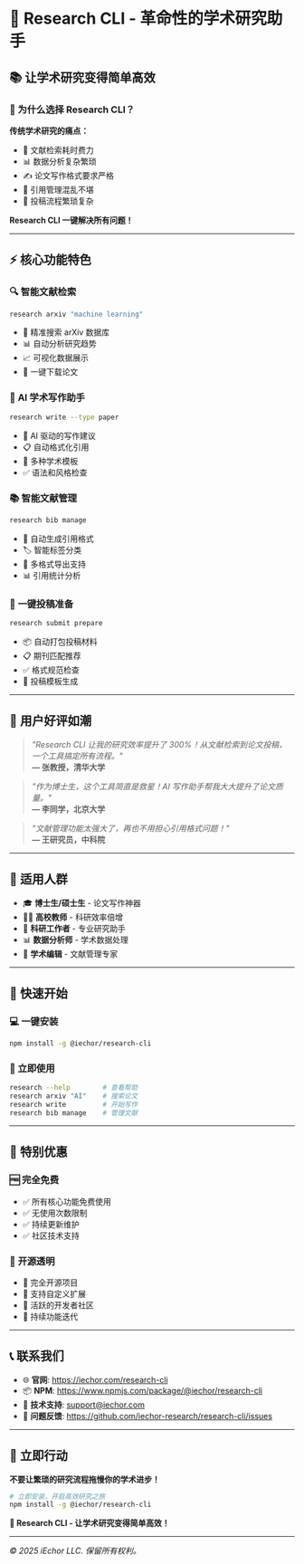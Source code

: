 # 🚀 Research CLI - 革命性的学术研究助手

## 📚 让学术研究变得简单高效

### 🎯 为什么选择 Research CLI？

**传统学术研究的痛点：**
- 📄 文献检索耗时费力
- 📊 数据分析复杂繁琐
- ✍️ 论文写作格式要求严格
- 📖 引用管理混乱不堪
- 🔄 投稿流程繁琐复杂

**Research CLI 一键解决所有问题！**

---

## ⚡ 核心功能特色

### 🔍 **智能文献检索**
```bash
research arxiv "machine learning"
```
- 🎯 精准搜索 arXiv 数据库
- 📊 自动分析研究趋势
- 📈 可视化数据展示
- 💾 一键下载论文

### 📝 **AI 学术写作助手**
```bash
research write --type paper
```
- 🤖 AI 驱动的写作建议
- 📋 自动格式化引用
- 🎨 多种学术模板
- ✅ 语法和风格检查

### 📚 **智能文献管理**
```bash
research bib manage
```
- 📖 自动生成引用格式
- 🏷️ 智能标签分类
- 🔄 多格式导出支持
- 📊 引用统计分析

### 🚀 **一键投稿准备**
```bash
research submit prepare
```
- 📦 自动打包投稿材料
- 📋 期刊匹配推荐
- ✅ 格式规范检查
- 📧 投稿模板生成

---

## 🎉 用户好评如潮

> *"Research CLI 让我的研究效率提升了 300%！从文献检索到论文投稿，一个工具搞定所有流程。"*  
> **— 张教授，清华大学**

> *"作为博士生，这个工具简直是救星！AI 写作助手帮我大大提升了论文质量。"*  
> **— 李同学，北京大学**

> *"文献管理功能太强大了，再也不用担心引用格式问题！"*  
> **— 王研究员，中科院**

---

## 🎯 适用人群

- 🎓 **博士生/硕士生** - 论文写作神器
- 👨‍🏫 **高校教师** - 科研效率倍增
- 🔬 **科研工作者** - 专业研究助手
- 📊 **数据分析师** - 学术数据处理
- 📝 **学术编辑** - 文献管理专家

---

## 🚀 快速开始

### 💻 一键安装
```bash
npm install -g @iechor/research-cli
```

### 🎯 立即使用
```bash
research --help        # 查看帮助
research arxiv "AI"    # 搜索论文
research write         # 开始写作
research bib manage    # 管理文献
```

---

## 🎁 特别优惠

### 🆓 **完全免费**
- ✅ 所有核心功能免费使用
- ✅ 无使用次数限制
- ✅ 持续更新维护
- ✅ 社区技术支持

### 🌟 **开源透明**
- 📖 完全开源项目
- 🔧 支持自定义扩展
- 🤝 活跃的开发者社区
- 🚀 持续功能迭代

---

## 📞 联系我们

- 🌐 **官网**: https://iechor.com/research-cli
- 📦 **NPM**: https://www.npmjs.com/package/@iechor/research-cli
- 💬 **技术支持**: support@iechor.com
- 🐛 **问题反馈**: https://github.com/iechor-research/research-cli/issues

---

## 🎯 立即行动

**不要让繁琐的研究流程拖慢你的学术进步！**

```bash
# 立即安装，开启高效研究之旅
npm install -g @iechor/research-cli
```

**🚀 Research CLI - 让学术研究变得简单高效！**

---

*© 2025 iEchor LLC. 保留所有权利。* 